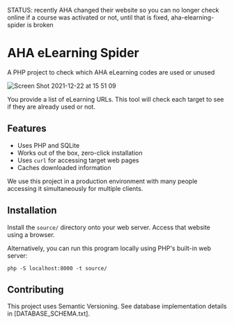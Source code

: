 STATUS: recently AHA changed their website so you can no longer check online if a course was activated or not, until that is fixed, aha-elearning-spider is broken

# AHA eLearning Spider
A PHP project to check which AHA eLearning codes are used or unused

![Screen Shot 2021-12-22 at 15 51 09](https://user-images.githubusercontent.com/382183/147153789-88ce0e85-89c8-4923-9c4b-bac027af8709.jpg)

You provide a list of eLearning URLs. This tool will check each target to see if they are already used or not.

## Features

 - Uses PHP and SQLite
 - Works out of the box, zero-click installation
 - Uses `curl` for accessing target web pages
 - Caches downloaded information

We use this project in a production environment with many people accessing it simultaneously for multiple clients.

## Installation

Install the `source/` directory onto your web server. Access that website using a browser.

Alternatively, you can run this program locally using PHP's built-in web server:

    php -S localhost:8000 -t source/

## Contributing

This project uses Semantic Versioning. See database implementation details in [DATABASE_SCHEMA.txt].
